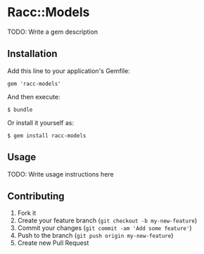 # Racc::Models

TODO: Write a gem description

## Installation

Add this line to your application's Gemfile:

    gem 'racc-models'

And then execute:

    $ bundle

Or install it yourself as:

    $ gem install racc-models

## Usage

TODO: Write usage instructions here

## Contributing

1. Fork it
2. Create your feature branch (`git checkout -b my-new-feature`)
3. Commit your changes (`git commit -am 'Add some feature'`)
4. Push to the branch (`git push origin my-new-feature`)
5. Create new Pull Request
